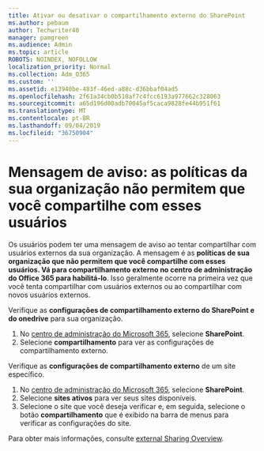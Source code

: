 ```yaml
---
title: Ativar ou desativar o compartilhamento externo do SharePoint
ms.author: pebaum
author: Techwriter40
manager: pamgreen
ms.audience: Admin
ms.topic: article
ROBOTS: NOINDEX, NOFOLLOW
localization_priority: Normal
ms.collection: Adm_O365
ms.custom: ''
ms.assetid: e13940be-483f-46ed-a88c-d36bbaf04ad5
ms.openlocfilehash: 2f61a34cb0b510af7c4fcc6193a977662c328063
ms.sourcegitcommit: a65d196d00adb70045af5caca9828fe44b951f61
ms.translationtype: MT
ms.contentlocale: pt-BR
ms.lasthandoff: 09/04/2019
ms.locfileid: "36750904"
---
```

# <a name="warning-message-your-organizations-policies-dont-allow-you-to-share-with-these-users"></a>Mensagem de aviso: as políticas da sua organização não permitem que você compartilhe com esses usuários

Os usuários podem ter uma mensagem de aviso ao tentar compartilhar com usuários externos da sua organização. A mensagem é as **políticas de sua organização que não permitem que você compartilhe com esses usuários. Vá para compartilhamento externo no centro de administração do Office 365 para habilitá-lo**. Isso geralmente ocorre na primeira vez que você tenta compartilhar com usuários externos ou ao compartilhar com novos usuários externos.

Verifique as **configurações de compartilhamento externo do SharePoint e do onedrive** para sua organização.

1. No [centro de administração do Microsoft 365](https://admin.microsoft.com/AdminPortal/Home#/homepage">https://admin.microsoft.com/), selecione **SharePoint**.
3. Selecione **compartilhamento** para ver as configurações de compartilhamento externo.

Verifique as **configurações de compartilhamento externo** de um site específico.

1. No [centro de administração do Microsoft 365](https://admin.microsoft.com/AdminPortal/Home#/homepage">https://admin.microsoft.com/), selecione **SharePoint**.
2. Selecione **sites ativos** para ver seus sites disponíveis.
3. Selecione o site que você deseja verificar e, em seguida, selecione o botão **compartilhamento** que é exibido na barra de menus para verificar as configurações do site.

Para obter mais informações, consulte [external Sharing Overview](https://docs.microsoft.com/sharepoint/external-sharing-overview).